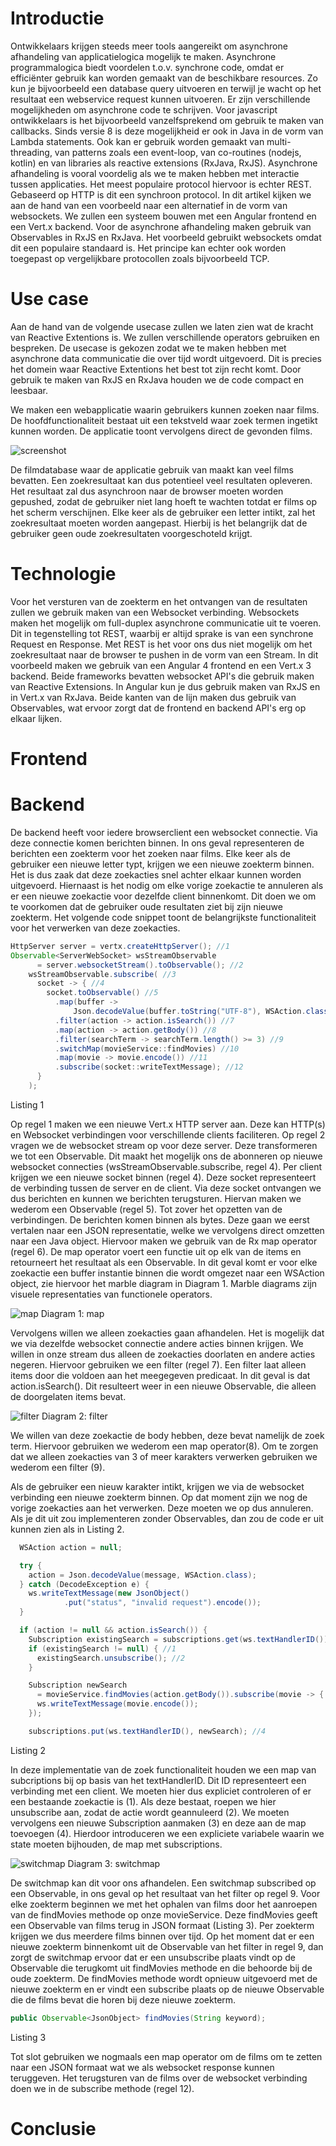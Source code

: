 # Introductie

Ontwikkelaars krijgen steeds meer tools aangereikt om asynchrone afhandeling van applicatielogica mogelijk te maken. Asynchrone programmalogica biedt voordelen t.o.v. synchrone code, omdat er efficiënter gebruik kan worden gemaakt van de beschikbare resources. Zo kun je bijvoorbeeld een database query uitvoeren en terwijl je wacht op het resultaat een webservice request kunnen uitvoeren. Er zijn verschillende mogelijkheden om asynchrone code te schrijven. Voor javascript ontwikkelaars is het bijvoorbeeld vanzelfsprekend om gebruik te maken van callbacks. Sinds versie 8 is deze mogelijkheid er ook in Java in de vorm van Lambda statements. Ook kan er gebruik worden gemaakt van multi-threading, van patterns zoals een event-loop, van co-routines (nodejs, kotlin) en van libraries als reactive extensions (RxJava, RxJS). Asynchrone afhandeling is vooral voordelig als we te maken hebben met interactie tussen applicaties. Het meest populaire protocol hiervoor is echter REST. Gebaseerd op HTTP is dit een synchroon protocol.
In dit artikel kijken we aan de hand van een voorbeeld naar een alternatief in de vorm van websockets. We zullen een systeem bouwen met een Angular frontend en een Vert.x backend. Voor de asynchrone afhandeling maken gebruik van Observables in RxJS en RxJava. Het voorbeeld gebruikt websockets omdat dit een populaire standaard is. Het principe kan echter ook worden toegepast op vergelijkbare protocollen zoals bijvoorbeeld TCP.

# Use case
Aan de hand van de volgende usecase zullen we laten zien wat de kracht van Reactive Extentions is. We zullen verschillende operators gebruiken en bespreken. De usecase is gekozen zodat we te maken hebben met asynchrone data communicatie die over tijd wordt uitgevoerd. Dit is precies het domein waar Reactive Extentions het best tot zijn recht komt. Door gebruik te maken van RxJS en RxJava houden we de code compact en leesbaar.

We maken een webapplicatie waarin gebruikers kunnen zoeken naar films. De hoofdfunctionaliteit bestaat uit een tekstveld waar zoek termen ingetikt kunnen worden. De applicatie toont vervolgens direct de gevonden films.

![screenshot](app.png)

De filmdatabase waar de applicatie gebruik van maakt kan veel films bevatten. Een zoekresultaat kan dus potentieel veel resultaten opleveren. Het resultaat zal dus asynchroon naar de browser moeten worden gepushed, zodat de gebruiker niet lang hoeft te wachten totdat er films op het scherm verschijnen.
Elke keer als de gebruiker een letter intikt, zal het zoekresultaat moeten worden aangepast. Hierbij is het belangrijk dat de gebruiker geen oude zoekresultaten voorgeschoteld krijgt.

# Technologie
Voor het versturen van de zoekterm en het ontvangen van de resultaten zullen we gebruik maken van een Websocket verbinding. Websockets maken het mogelijk om full-duplex asynchrone communicatie uit te voeren. Dit in tegenstelling tot REST, waarbij er altijd sprake is van een synchrone Request en Response. Met REST is het voor ons dus niet mogelijk om het zoekresultaat naar de browser te pushen in de vorm van een Stream.
In dit voorbeeld maken we gebruik van een Angular 4 frontend en een Vert.x 3 backend. Beide frameworks bevatten websocket API's die gebruik maken van Reactive Extensions. In Angular kun je dus gebruik maken van RxJS en in Vert.x van RxJava. Beide kanten van de lijn maken dus gebruik van Observables, wat ervoor zorgt dat de frontend en backend API's erg op elkaar lijken.

# Frontend

# Backend
De backend heeft voor iedere browserclient een websocket connectie. Via deze connectie komen berichten binnen. In ons geval representeren de berichten een zoekterm voor het zoeken naar films. Elke keer als de gebruiker een nieuwe letter typt, krijgen we een nieuwe zoekterm binnen. Het is dus zaak dat deze zoekacties snel achter elkaar kunnen worden uitgevoerd. Hiernaast is het nodig om elke vorige zoekactie te annuleren als er een nieuwe zoekactie voor dezelfde client binnenkomt. Dit doen we om te voorkomen dat de gebruiker oude resultaten ziet bij zijn nieuwe zoekterm.
Het volgende code snippet toont de belangrijkste functionaliteit voor het verwerken van deze zoekacties.

```java
HttpServer server = vertx.createHttpServer(); //1
Observable<ServerWebSocket> wsStreamObservable
      = server.websocketStream().toObservable(); //2
    wsStreamObservable.subscribe( //3
      socket -> { //4
        socket.toObservable() //5
          .map(buffer ->
              Json.decodeValue(buffer.toString("UTF-8"), WSAction.class)) //6
          .filter(action -> action.isSearch()) //7
          .map(action -> action.getBody()) //8
          .filter(searchTerm -> searchTerm.length() >= 3) //9
          .switchMap(movieService::findMovies) //10
          .map(movie -> movie.encode()) //11
          .subscribe(socket::writeTextMessage); //12
      }
    );
```
Listing 1

Op regel 1 maken we een nieuwe Vert.x HTTP server aan. Deze kan HTTP(s) en Websocket verbindingen voor verschillende clients faciliteren. Op regel 2 vragen we de websocket stream op voor deze server. Deze transformeren we tot een Observable. Dit maakt het mogelijk ons de abonneren op nieuwe websocket connecties (wsStreamObservable.subscribe, regel 4).
Per client krijgen we een nieuwe socket binnen (regel 4). Deze socket representeert de verbinding tussen de server en de client. Via deze socket ontvangen we dus berichten en kunnen we berichten terugsturen. Hiervan maken we wederom een Observable (regel 5). Tot zover het opzetten van de verbindingen.
De berichten komen binnen als bytes. Deze gaan we eerst vertalen naar een JSON representatie, welke we vervolgens direct omzetten naar een Java object. Hiervoor maken we gebruik van de Rx map operator (regel 6).
De map operator voert een functie uit op elk van de items en retourneert het resultaat als een Observable. In dit geval komt er voor elke zoekactie een buffer instantie binnen die wordt omgezet naar een WSAction object, zie hiervoor het marble diagram in Diagram 1. Marble diagrams zijn visuele representaties van functionele operators.

![map](map.png)
Diagram 1: map

Vervolgens willen we alleen zoekacties gaan afhandelen. Het is mogelijk dat we via dezelfde websocket connectie andere acties binnen krijgen. We willen in onze stream dus alleen de zoekacties doorlaten en andere acties negeren. Hiervoor gebruiken we een filter (regel 7). Een filter laat alleen items door die voldoen aan het meegegeven predicaat. In dit geval is dat action.isSearch(). Dit resulteert weer in een nieuwe Observable, die alleen de doorgelaten items bevat.

![filter](filter.png)
Diagram 2: filter

We willen van deze zoekactie de body hebben, deze bevat namelijk de zoek term. Hiervoor gebruiken we wederom een map operator(8). Om te zorgen dat we alleen zoekacties van 3 of meer karakters verwerken gebruiken we wederom een filter (9).

Als de gebruiker een nieuw karakter intikt, krijgen we via de websocket verbinding een nieuwe zoekterm binnen. Op dat moment zijn we nog de vorige zoekacties aan het verwerken. Deze moeten we op dus annuleren. Als je dit uit zou implementeren zonder Observables, dan zou de code er uit kunnen zien als in Listing 2.

```java
  WSAction action = null;

  try {
    action = Json.decodeValue(message, WSAction.class);
  } catch (DecodeException e) {
    ws.writeTextMessage(new JsonObject()
            .put("status", "invalid request").encode());
  }

  if (action != null && action.isSearch()) {
    Subscription existingSearch = subscriptions.get(ws.textHandlerID());
    if (existingSearch != null) { //1
      existingSearch.unsubscribe(); //2
    }

    Subscription newSearch
      = movieService.findMovies(action.getBody()).subscribe(movie -> { //3
      ws.writeTextMessage(movie.encode());
    });

    subscriptions.put(ws.textHandlerID(), newSearch); //4
```
Listing 2

In deze implementatie van de zoek functionaliteit houden we een map van subcriptions bij op basis van het textHandlerID. Dit ID representeert een verbinding met een client.
We moeten hier dus expliciet controleren of er een bestaande zoekactie is (1). Als deze bestaat, roepen we hier unsubscribe aan, zodat de actie wordt geannuleerd (2).
We moeten vervolgens een nieuwe Subscription aanmaken (3) en deze aan de map toevoegen (4). Hierdoor introduceren we een expliciete variabele waarin we state moeten bijhouden, de map met subscriptions.

![switchmap](switchmap.png)
Diagram 3: switchmap

De switchmap kan dit voor ons afhandelen. Een switchmap subscribed op een Observable, in ons geval op het resultaat van het filter op regel 9. Voor elke zoekterm beginnen we met het ophalen van films door het aanroepen van de findMovies methode op onze movieService. Deze findMovies geeft een Observable van films terug in JSON formaat (Listing 3).
Per zoekterm krijgen we dus meerdere films binnen over tijd. Op het moment dat er een nieuwe zoekterm binnenkomt uit de Observable van het filter in regel 9, dan zorgt de switchmap ervoor dat er een unsubscribe plaats vindt op de Observable die terugkomt uit findMovies methode en die behoorde bij de oude zoekterm. De findMovies methode wordt opnieuw uitgevoerd met de nieuwe zoekterm en er vindt een subscribe plaats op de nieuwe Observable die de films bevat die horen bij deze nieuwe zoekterm.

```java
public Observable<JsonObject> findMovies(String keyword);
```
Listing 3

Tot slot gebruiken we nogmaals een map operator om de films om te zetten naar een JSON formaat wat we als websocket response kunnen teruggeven. Het terugsturen van de films over de websocket verbinding doen we in de subscribe methode (regel 12).

# Conclusie
